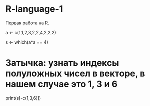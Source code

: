 # R-language-1
Первая работа на R.

a <- c(1,1,2,3,2,2,4,2,2,2)

s <- which(a*a == 4)
# Затычка: узнать индексы полуложных чисел в векторе, в нашем случае это 1, 3 и 6
print(s[-c(1,3,6)])

